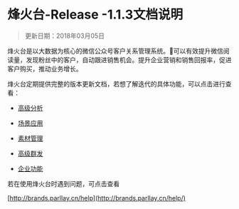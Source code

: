 # 烽火台-Release -1.1.3文档说明

> 更新日期：2018年03月05日

烽火台是以大数据为核心的微信公众号客户关系管理系统。可以有效提升微信阅读量，发现粉丝中的客户，自动跟进销售机会。提升企业营销和销售回报率，促进客户购买，推动业务增长。

烽火台定期提供完整的版本更新文档，若想了解迭代的具体功能，可以点击进行查看：

* [高级分析](/高级分析)

* [场景应用](/场景应用)

* [素材管理](/素材管理)

* [高级群发](/高级群发)

* [企业功能](/企业功能)

若在使用烽火台时遇到问题，可点击查看

[http://brands.parllay.cn/help](http://brands.parllay.cn/help/)



